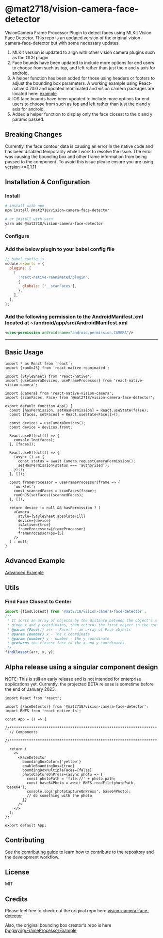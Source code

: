 # @mat2718/vision-camera-face-detector

VisionCamera Frame Processor Plugin to detect faces using MLKit Vision Face Detector. This repo is an updated version of the original vision-camera-face-detector but with some necessary updates.

1. MLKit version is updated to align with other vision camera plugins such as the OCR plugin
2. Face bounds have been updated to include more options for end users to choose from such as top, and left rather than just the x and y axis for android.
3. A helper function has been added for those using headers or footers to adjust the bounding box parameters. A working example using React-native 0.70.6 and updated reanimated and vision camera packages are located here: [example](https://github.com/mat2718/vision-camera-face-detector/tree/master/example)
4. IOS face bounds have been updated to include more options for end users to choose from such as top and left rather than just the x and y axis for android.
5. Added a helper function to display only the face closest to the x and y params passed.

## Breaking Changes

Currently, the face contour data is causing an error in the native code and has been disabled temporarily while I work to resolve the issue. The error was causing the bounding box and other frame information from being passed to the component. To avoid this issue please ensure you are using version >=0.1.11

## Installation & Configuration

### Install

```sh
# install with npm
npm install @mat2718/vision-camera-face-detector

# or install with yarn
yarn add @mat2718/vision-camera-face-detector
```

### Configure

### Add the below plugin to your babel config file

```js
// babel.config.js
module.exports = {
  plugins: [
    [
      'react-native-reanimated/plugin',
      {
        globals: ['__scanFaces'],
      },
    ],
  ],
};
```

### Add the following permission to the AndroidManifest.xml located at ~/android/app/src/AndroidManifest.xml

```xml
<uses-permission android:name="android.permission.CAMERA"/>
```

---

## Basic Usage

```tsx
import * as React from 'react';
import {runOnJS} from 'react-native-reanimated';

import {StyleSheet} from 'react-native';
import {useCameraDevices, useFrameProcessor} from 'react-native-vision-camera';

import {Camera} from 'react-native-vision-camera';
import {scanFaces, Face} from '@mat2718/vision-camera-face-detector';

export default function App() {
  const [hasPermission, setHasPermission] = React.useState(false);
  const [faces, setFaces] = React.useState<Face[]>();

  const devices = useCameraDevices();
  const device = devices.front;

  React.useEffect(() => {
    console.log(faces);
  }, [faces]);

  React.useEffect(() => {
    (async () => {
      const status = await Camera.requestCameraPermission();
      setHasPermission(status === 'authorized');
    })();
  }, []);

  const frameProcessor = useFrameProcessor(frame => {
    'worklet';
    const scannedFaces = scanFaces(frame);
    runOnJS(setFaces)(scannedFaces);
  }, []);

  return device != null && hasPermission ? (
    <Camera
      style={StyleSheet.absoluteFill}
      device={device}
      isActive={true}
      frameProcessor={frameProcessor}
      frameProcessorFps={5}
    />
  ) : null;
}
```

## Advanced Example

[Advanced Example](https://github.com/mat2718/vision-camera-face-detector/tree/master/example/advanced)

## Utils

### Find Face Closest to Center

```ts
import {findClosest} from '@mat2718/vision-camera-face-detector';
/**
 * It sorts an array of objects by the distance between the object's x and y coordinates and the
 * given x and y coordinates, then returns the first object in the sorted array
 * @param {Face[]} arr - Face[] - an array of Face objects
 * @param {number} x - The x coordinate
 * @param {number} y - number - the y coordinate
 * @returns the closest face to the x and y coordinates.
 */
findClosest(arr, x, y);
```

## Alpha release using a singular component design

NOTE: This is still an early release and is not intended for enterprise applications yet. Currently, the projected BETA release is sometime before the end of January 2023.

```tsx
import React from 'react';

import {FaceDetector} from '@mat2718/vision-camera-face-detector';
import RNFS from 'react-native-fs';

const App = () => {
  //********************************************************************
  // Components
  //********************************************************************

  return (
    <>
      <FaceDetector
        boundingBoxColor={'yellow'}
        enableBoundingBox={true}
        boundingBoxMultipleFaces={false}
        photoCaptureOnPress={async photo => {
          const photoPath = 'file://' + photo.path;
          const base64Photo = await RNFS.readFile(photoPath, 'base64');
          console.log('photoCaptureOnPress', base64Photo);
          // do something with the photo
        }}
      />
    </>
  );
};

export default App;
```

## Contributing

See the [contributing guide](CONTRIBUTING.md) to learn how to contribute to the repository and the development workflow.

## License

MIT

## Credits

Please feel free to check out the original repo here [vision-camera-face-detector](https://github.com/rodgomesc/vision-camera-face-detector)

Also, the original bounding box creator's repo is here [bglgwyng/FrameProcessorExample](https://github.com/bglgwyng/FrameProcessorExample/tree/face-detection-bounding-box)

```

```
